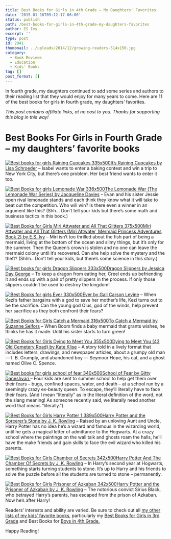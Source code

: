 ```yaml
---
title: Best Books for Girls in 4th Grade – My Daughters' Favorites
date: '2015-01-16T09:12:17-06:00'
status: publish
path: /best-books-for-girls-in-4th-grade-my-daughters-favorites
author: ES Ivy
excerpt: ''
type: post
id: 2941
thumbnail: ../uploads/2014/12/growing-readers-514x150.jpg
category:
  - Book Reviews
  - Education
  - Kids' Books
tag: []
post_format: []
---
```

In fourth grade, my daughters continued to add some series and authors to their reading list that they would enjoy for many years to come. Here are 11 of the best books for girls in fourth grade, my daughters’ favorites.

*This post contains affiliate links, at no cost to you. Thanks for supporting this blog in this way!*

Best Books For Girls in Fourth Grade – my daughters’ favorite books
===================================================================

[![Best books for girls Raining Cupcakes 335x500](../uploads/2015/01/Raining-Cupcakes-335x500.jpg)It’s Raining Cupcakes by Lisa Schroeder](http://www.amazon.com/gp/product/1416990852/ref=as_li_qf_sp_asin_il_tl?ie=UTF8&camp=1789&creative=9325&creativeASIN=1416990852&linkCode=as2&tag=esiv-20&linkId=WEP6HKFSPLLJ5KRE) – Isabel wants to enter a baking contest and win a trip to New York City, but there’s one problem. Her best friend wants to enter it too.

[![Best Books for girls Lemonade War 336x500](../uploads/2015/01/Lemonade-War-336x500.jpg)The Lemonade War (The Lemonade War Series) by Jacqueline Davies](http://www.amazon.com/gp/product/0547237650/ref=as_li_qf_sp_asin_il_tl?ie=UTF8&camp=1789&creative=9325&creativeASIN=0547237650&linkCode=as2&tag=esiv-20&linkId=U7LWWHWFIVEKR26L) – Evan and his sister Jessie open rival lemonade stands and each think they know what it will take to beat out the competition. Who will win? Is there even a winner in an argument like this? (Shh… Don’t tell your kids but there’s some math and business tactics in this book.)

[![Best Books for Girls Miri Attwater and All That Glitters 375x500](../uploads/2015/01/All-That-Glitters-375x500.jpg)Miri Attwater and All That Glitters (Miri Attwater, Mermaid Princess Adventures Book 2) by E.S. Ivy](http://www.amazon.com/gp/product/B00HKK1GYC/ref=as_li_qf_sp_asin_il_tl?ie=UTF8&camp=1789&creative=9325&creativeASIN=B00HKK1GYC&linkCode=as2&tag=esiv-20&linkId=WNRAP4ELSCQ6W47Q) – Miri isn’t too thrilled about the fish part of being a mermaid, living at the bottom of the ocean and slimy things, but it’s only for the summer. Then the Queen’s crown is stolen and no one can leave the mermaid colony until it’s recovered. Can she help solve the mystery and the theft? (Shhh.. Don’t tell your kids, but there’s some science in this story.)

[![Best books for girls Dragon Slippers 333x500](../uploads/2015/01/Dragon-Slippers-333x500.jpg)Dragon Slippers by Jessica Day George](http://www.amazon.com/gp/product/1599902753/ref=as_li_qf_sp_asin_il_tl?ie=UTF8&camp=1789&creative=9325&creativeASIN=1599902753&linkCode=as2&tag=esiv-20&linkId=QEQ2ISQEOAUIDJLU) – To keep a dragon from eating her, Creel ends up befriending it and ends up with a pair of pretty slippers in the process. If only those slippers couldn’t be used to destroy the kingdom!

[![Best Books for girls Ever 330x500](../uploads/2015/01/Ever-330x500.jpg)Ever by Gail Carson Levine](http://www.amazon.com/gp/product/0061229644/ref=as_li_qf_sp_asin_il_tl?ie=UTF8&camp=1789&creative=9325&creativeASIN=0061229644&linkCode=as2&tag=esiv-20&linkId=ETT6SQ73P6U4GOYX) – When Kezi’s father bargains with a god to save her mother’s life, Kezi turns out to be the sacrifice. Can the young god Olus, god of the winds, help prevent her sacrifice as they both confront their fears?

[![Best Books for Girls Catch a Mermaid 316x500](../uploads/2015/01/Catch-a-Mermaid-316x500.jpg)To Catch a Mermaid by Suzanne Selfors](http://www.amazon.com/gp/product/0316018171/ref=as_li_qf_sp_asin_il_tl?ie=UTF8&camp=1789&creative=9325&creativeASIN=0316018171&linkCode=as2&tag=esiv-20&linkId=AS6YPGSS453ONAH3) – When Boom finds a baby mermaid that grants wishes, he thinks he has it made. Until his sister starts to turn green!

[![Best Books for Girls Dying to Meet You 355x500](../uploads/2015/01/Dying-to-Meet-You-355x500.jpg)Dying to Meet You (43 Old Cemetery Road) by Kate Klise](http://www.amazon.com/gp/product/0547398484/ref=as_li_qf_sp_asin_il_tl?ie=UTF8&camp=1789&creative=9325&creativeASIN=0547398484&linkCode=as2&tag=esiv-20&linkId=YZSWJQ6JGYQ7USCV) – A story told in a lively format that includes letters, drawings, and newspaper articles, about a grumpy old man — I. B. Grumply, and abandoned boy — Seymour Hope, his cat, and a ghost named Olive C. Spence.

[![Best books for girls school of fear 340x500](../uploads/2015/01/school-of-fear-340x500.jpg)School of Fear by Gitty Daneshvari ](http://www.amazon.com/gp/product/0316033278/ref=as_li_qf_sp_asin_il_tl?ie=UTF8&camp=1789&creative=9325&creativeASIN=0316033278&linkCode=as2&tag=esiv-20&linkId=KC4JTSCLFBW3Y6UN)– Four kids are sent to summer school to help get them over their fears – bugs, confined spaces, water, and death – at a school run by a seemingly crazy ex-beauty queen. To escape, they’ll literally have to face their fears. (And I mean “literally” as in the literal definition of the word, not the slang meaning! As someone recently said, we literally need another word that means “literally.”)

[![Best Books for Girls Harry Potter 1 389x500](../uploads/2015/01/Harry-Potter-1-389x500.jpg)Harry Potter and the Sorcerer’s Stone by J. K. Rowling](http://www.amazon.com/gp/product/059035342X/ref=as_li_qf_sp_asin_il_tl?ie=UTF8&camp=1789&creative=9325&creativeASIN=059035342X&linkCode=as2&tag=esiv-20&linkId=XR6LZUDJN7H6L2GO) – Raised by an unloving Aunt and Uncle, Harry Potter has no idea he’s a wizard and famous in the wizarding world, until he gets a magical letter of admittance to the Hogwarts. At a crazy school where the paintings on the wall talk and ghosts roam the halls, he’ll have the make friends and gain skills to face the evil wizard who killed his parents.

[![Best Books for Girls Chamber of Secrets 342x500](../uploads/2015/01/Chamber-of-Secrets-342x500.jpg)Harry Potter And The Chamber Of Secrets by J. K. Rowling](http://www.amazon.com/gp/product/0439064872/ref=as_li_qf_sp_asin_il_tl?ie=UTF8&camp=1789&creative=9325&creativeASIN=0439064872&linkCode=as2&tag=esiv-20&linkId=UFIVYURHOKURVT4S) – In Harry’s second year at Hogwarts, something starts turning students to stone. It’s up to Harry and his friends to solve the puzzle before all the students are turned to stone – permanently.

[![Best Books for Girls Prisoner of Azkaban 342x500](../uploads/2015/01/Prisoner-of-Azkaban-342x500.jpg)Harry Potter and the Prisoner of Azkaban by J. K. Rowling](http://www.amazon.com/gp/product/0439136369/ref=as_li_qf_sp_asin_il_tl?ie=UTF8&camp=1789&creative=9325&creativeASIN=0439136369&linkCode=as2&tag=esiv-20&linkId=K26FRVVFKJCTRSIC) – The notorious convict Sirius Black, who betrayed Harry’s parents, has escaped from the prison of Azkaban. Now he’s after Harry!

Readers’ interests and ability are varied. Be sure to check out all [my other lists of my kids’ favorite books](http://192.168.1.34:4945/?p=2774), particularly my [Best Books for Girls in 3rd Grade](http://192.168.1.34:4945/?p=2866) and Best Books for [Boys in 4th Grade.](http://192.168.1.34:4945/?p=2924)

Happy Reading!